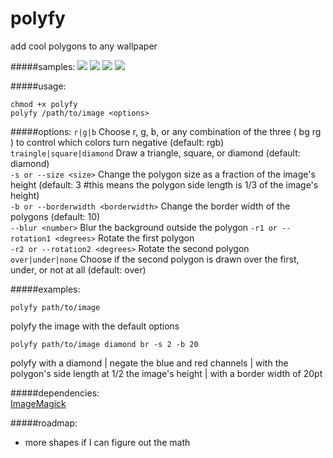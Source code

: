 # polyfy
add cool polygons to any wallpaper

#####samples:
![](https://github.com/onespaceman/polyfy/blob/master/samples/sea-polyfy.jpg)
![](https://github.com/onespaceman/polyfy/blob/master/samples/forest-polyfy.jpg)
![](https://github.com/onespaceman/polyfy/blob/master/samples/mountains-polyfy.jpg)
![](https://github.com/onespaceman/polyfy/blob/master/samples/grass-polyfy.jpg)

#####usage:
```
chmod +x polyfy  
polyfy /path/to/image <options>
```

#####options:
`r|g|b` Choose r, g, b, or any combination of the three ( bg rg ) to control which colors turn negative (default: rgb)  
`traingle|square|diamond` Draw a triangle, square, or diamond (default: diamond)  
`-s or --size <size>` Change the polygon size as a fraction of the image's height (default: 3 #this means the polygon side length is 1/3 of the image's height)  
`-b or --borderwidth <borderwidth>` Change the border width of the polygons (default: 10)  
`--blur <number>` Blur the background outside the polygon
`-r1 or --rotation1 <degrees>` Rotate the first polygon  
`-r2 or --rotation2 <degrees>` Rotate the second polygon  
`over|under|none` Choose if the second polygon is drawn over the first, under, or not at all (default: over)


#####examples:
```
polyfy path/to/image
```
polyfy the image with the default options
```
polyfy path/to/image diamond br -s 2 -b 20
```
polyfy with a diamond | negate the blue and red channels | with the polygon's side length at 1/2 the image's height | with a border width of 20pt


#####dependencies:  
[ImageMagick](http://www.imagemagick.org/)

#####roadmap:
* more shapes if I can figure out the math
